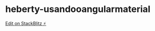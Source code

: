 # heberty-usandooangularmaterial

[Edit on StackBlitz ⚡️](https://stackblitz.com/edit/github-cjccbk)